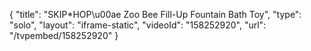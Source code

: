 {
    "title": "SKIP*HOP\u00ae Zoo Bee Fill-Up Fountain Bath Toy",
    "type": "solo",
    "layout": "iframe-static",
    "videoId": "158252920",
    "url": "\/tvpembed\/158252920"
}